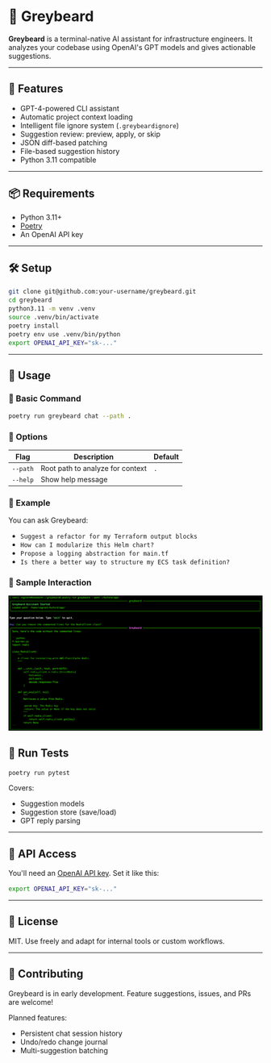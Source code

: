 # 🧙 Greybeard

**Greybeard** is a terminal-native AI assistant for infrastructure engineers. It analyzes your codebase using OpenAI's GPT models and gives actionable suggestions.

---

## 🚀 Features

- GPT-4-powered CLI assistant
- Automatic project context loading
- Intelligent file ignore system (`.greybeardignore`)
- Suggestion review: preview, apply, or skip
- JSON diff-based patching
- File-based suggestion history
- Python 3.11 compatible

---
## 📦 Requirements

- Python 3.11+
- [Poetry](https://python-poetry.org/docs/)
- An OpenAI API key

---

## 🛠 Setup

```bash
git clone git@github.com:your-username/greybeard.git
cd greybeard
python3.11 -m venv .venv
source .venv/bin/activate
poetry install
poetry env use .venv/bin/python
export OPENAI_API_KEY="sk-..."
```

---

## 💬 Usage

### 🧭 Basic Command

```bash
poetry run greybeard chat --path .
```

### 🧾 Options

| Flag     | Description                          | Default |
|----------|--------------------------------------|---------|
| `--path` | Root path to analyze for context     | `.`     |
| `--help`| Show help message                    |         |

### 🧠 Example

You can ask Greybeard:

- `Suggest a refactor for my Terraform output blocks`
- `How can I modularize this Helm chart?`
- `Propose a logging abstraction for main.tf`
- `Is there a better way to structure my ECS task definition?`

### 📘 Sample Interaction

![Interaction Screenshot](docs/chat-screenshot.png)


## 🧪 Run Tests

```bash
poetry run pytest
```

Covers:
- Suggestion models
- Suggestion store (save/load)
- GPT reply parsing

---

## 🔐 API Access

You'll need an [OpenAI API key](https://platform.openai.com/account/api-keys). Set it like this:

```bash
export OPENAI_API_KEY="sk-..."
```

---

## 📄 License

MIT. Use freely and adapt for internal tools or custom workflows.

---

## 🤝 Contributing

Greybeard is in early development. Feature suggestions, issues, and PRs are welcome!

Planned features:
- Persistent chat session history
- Undo/redo change journal
- Multi-suggestion batching
